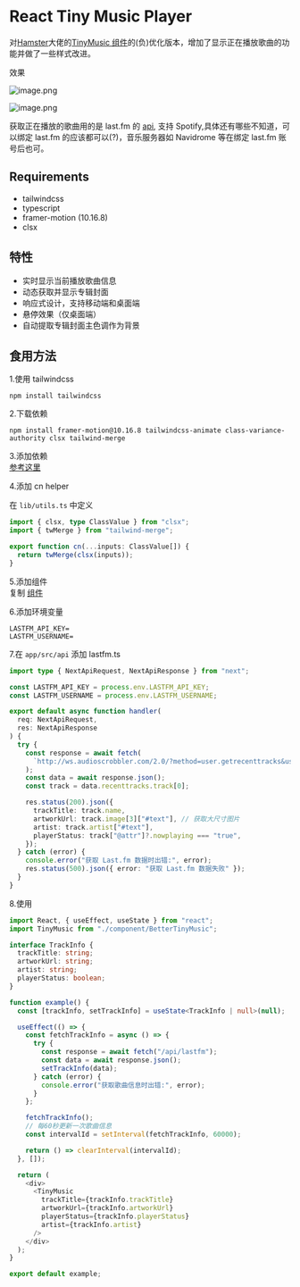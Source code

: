 # React Tiny Music Player

对[Hamster](https://buycoffee.top/)大佬的[TinyMusic 组件](https://next-tiny-music.buycoffee.top/)的(负)优化版本，增加了显示正在播放歌曲的功能并做了一些样式改进。

效果

![image.png](https://pics.051226.xyz/file/1728905388388_image.png)

![image.png](https://pics.051226.xyz/file/1728905362830_image.png)

获取正在播放的歌曲用的是 last.fm 的 [api](https://www.last.fm/api#getting-started), 支持 Spotify,具体还有哪些不知道，可以绑定 last.fm 的应该都可以(?)，音乐服务器如 Navidrome 等在绑定 last.fm 账号后也可。

## Requirements

- tailwindcss
- typescript
- framer-motion (10.16.8)
- clsx

## 特性

- 实时显示当前播放歌曲信息
- 动态获取并显示专辑封面
- 响应式设计，支持移动端和桌面端
- 悬停效果（仅桌面端）
- 自动提取专辑封面主色调作为背景

## 食用方法

1.使用 tailwindcss

```
npm install tailwindcss
```

2.下载依赖

```
npm install framer-motion@10.16.8 tailwindcss-animate class-variance-authority clsx tailwind-merge
```

3.添加依赖  
 [参考这里]()

4.添加 cn helper

在 `lib/utils.ts` 中定义

```typescript
import { clsx, type ClassValue } from "clsx";
import { twMerge } from "tailwind-merge";

export function cn(...inputs: ClassValue[]) {
  return twMerge(clsx(inputs));
}
```

5.添加组件  
复制 [组件](https://github.com/rzh0504/BetterTinyMusic/blob/main/src/component/BetterTinyMusic.tsx)

6.添加环境变量

```
LASTFM_API_KEY=
LASTFM_USERNAME=
```

7.在 `app/src/api` 添加 lastfm.ts

```typescript
import type { NextApiRequest, NextApiResponse } from "next";

const LASTFM_API_KEY = process.env.LASTFM_API_KEY;
const LASTFM_USERNAME = process.env.LASTFM_USERNAME;

export default async function handler(
  req: NextApiRequest,
  res: NextApiResponse
) {
  try {
    const response = await fetch(
      `http://ws.audioscrobbler.com/2.0/?method=user.getrecenttracks&user=${LASTFM_USERNAME}&api_key=${LASTFM_API_KEY}&format=json&limit=1`
    );
    const data = await response.json();
    const track = data.recenttracks.track[0];

    res.status(200).json({
      trackTitle: track.name,
      artworkUrl: track.image[3]["#text"], // 获取大尺寸图片
      artist: track.artist["#text"],
      playerStatus: track["@attr"]?.nowplaying === "true",
    });
  } catch (error) {
    console.error("获取 Last.fm 数据时出错:", error);
    res.status(500).json({ error: "获取 Last.fm 数据失败" });
  }
}
```

8.使用

```ts
import React, { useEffect, useState } from "react";
import TinyMusic from "./component/BetterTinyMusic";

interface TrackInfo {
  trackTitle: string;
  artworkUrl: string;
  artist: string;
  playerStatus: boolean;
}

function example() {
  const [trackInfo, setTrackInfo] = useState<TrackInfo | null>(null);

  useEffect(() => {
    const fetchTrackInfo = async () => {
      try {
        const response = await fetch("/api/lastfm");
        const data = await response.json();
        setTrackInfo(data);
      } catch (error) {
        console.error("获取歌曲信息时出错:", error);
      }
    };

    fetchTrackInfo();
    // 每60秒更新一次歌曲信息
    const intervalId = setInterval(fetchTrackInfo, 60000);

    return () => clearInterval(intervalId);
  }, []);

  return (
    <div>
      <TinyMusic
        trackTitle={trackInfo.trackTitle}
        artworkUrl={trackInfo.artworkUrl}
        playerStatus={trackInfo.playerStatus}
        artist={trackInfo.artist}
      />
    </div>
  );
}

export default example;
```

